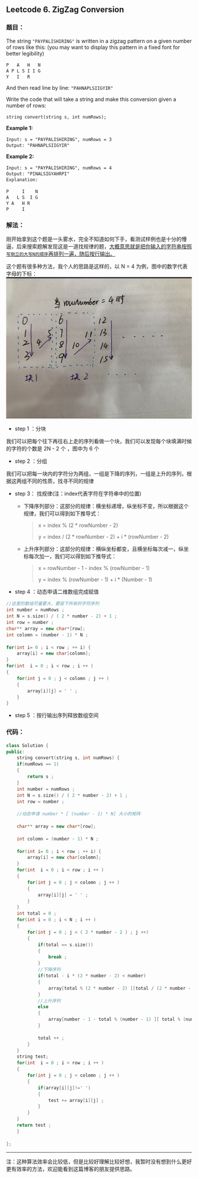 ## Leetcode 6. ZigZag Conversion 

### 题目：

The string `"PAYPALISHIRING"` is written in a zigzag pattern on a given number of rows like this: (you may want to display this pattern in a fixed font for better legibility)

```
P   A   H   N
A P L S I I G
Y   I   R
```

And then read line by line: `"PAHNAPLSIIGYIR"`

Write the code that will take a string and make this conversion given a number of rows:

```
string convert(string s, int numRows);
```

**Example 1:**

```
Input: s = "PAYPALISHIRING", numRows = 3
Output: "PAHNAPLSIIGYIR"
```

**Example 2:**

```
Input: s = "PAYPALISHIRING", numRows = 4
Output: "PINALSIGYAHRPI"
Explanation:

P     I    N
A   L S  I G
Y A   H R
P     I
```

### 解法：

刚开始拿到这个题是一头雾水，完全不知道如何下手，看测试样例也是十分的懵逼，后来搜索题解发现这是一道找规律的题，<u>大概意思就是把你输入的字符串按照`写倒立的大写N的顺序`再排列一遍，随后按行输出。</u>

这个题有很多种方法，我个人的思路是这样的，以 N = 4 为例，图中的数字代表字母的下标：![tmp](https://github.com/wyxwyx46941930/Leetcode/blob/master/leetcode%206/tmp.png)

- step 1 ：分块

我们可以把每个往下再往右上走的序列看做一个块，我们可以发现每个块填满时候的字符的个数是 2N - 2 个 ，图中为 6 个

- step 2 ：分组

我们可以把每一块内的字符分为两组，一组是下降的序列，一组是上升的序列，根据这两组不同的性质，找寻不同的规律

- step 3： 找规律(注：index代表字符在字符串中的位置)
  - 下降序列部分：这部分的规律：横坐标递增，纵坐标不变，所以根据这个规律，我们可以得到如下推导式：

    > x =  index % (2 * rowNumber - 2)
    >
    > y =  index / (2 * rowNumber - 2) + i * (rowNumber - 2)

  - 上升序列部分：这部分的规律：横纵坐标都变，且横坐标每次减一，纵坐标每次加一，我们可以得到如下推导式：

    > x = rowNumber - 1 - index % (rowNumber - 1)
    >
    > y = index % (rowNumber - 1) + i * (Number - 1) 

- step 4 ：动态申请二维数组完成赋值

```cpp
//这里的数组尽量要大，要容下所有的字符序列
int number = numRows ; 
int N = s.size() / ( 2 * number - 2) + 1 ;
int row = number ;
char** array = new char*[row];
int colomn = (number - 1) * N ; 

for(int i= 0 ; i < row ; ++ i) {
	array[i] = new char[colomn];
}
for(int  i = 0 ; i < row ; i ++ )
{
	for(int j = 0 ; j < colomn ; j ++ )
	{
		array[i][j] = ' ' ;
	}
}	
```

- step 5 ：按行输出序列释放数组空间

### 代码：

````cpp
class Solution {
public:
    string convert(string s, int numRows) {
    if(numRows == 1)
    {
        return s ;
    }
    int number = numRows ; 
    int N = s.size() / ( 2 * number - 2) + 1 ;
    int row = number ;
    
    //动态申请 number * [ (number - 1) * N] 大小的矩阵 

    char** array = new char*[row];
    
    int colomn = (number - 1) * N ; 

    for(int i= 0 ; i < row ; ++ i) {
        array[i] = new char[colomn];
    }
    for(int  i = 0 ; i < row ; i ++ )
    {
        for(int j = 0 ; j < colomn ; j ++ )
        {
            array[i][j] = ' ' ;
        }
    }
    int total = 0 ; 
    for(int i = 0 ; i < N ; i ++ )
    {
        for(int j = 0 ; j < ( 2 * number - 2 ) ; j ++)
        {
            if(total == s.size())
            {
                break ;
            }
            //下降序列
            if(total - i * (2 * number - 2) < number)
            {
                array[total % (2 * number - 2) ][total / (2 * number - 2) + i * (number - 2)] = s[total] ;
            }
            //上升序列
            else
            {
                array[number - 1 - total % (number - 1) ][ total % (number - 1) + i * (number - 1) ] = s[total] ;
            }
            
            total ++ ;
        }
    }
    string test;
    for(int  i = 0 ; i < row ; i ++ )
    {
        for(int j = 0 ; j < colomn ; j ++ )
        {
            if(array[i][j]!=' ')
            {
                test += array[i][j] ;
            }
        }
    }
    return test ;
    }
    
};
````

---

注：这种算法效率会比较低，但是比较好理解比较好想，我暂时没有想到什么更好更有效率的方法，欢迎能看到这篇博客的朋友提供思路。